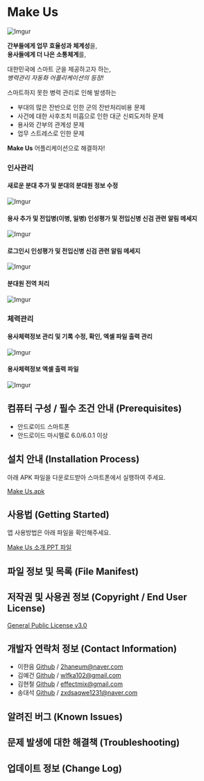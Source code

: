 # Make Us

![Imgur](https://i.imgur.com/Rg0MwjL.png)

**간부들에게 업무 효율성과 체계성**을,  
**용사들에게 더 나은 소통체계**를,  

대한민국에 스마트 군을 제공하고자 하는,  
_병력관리 자동화 어플리케이션의 등장!_  

스마트하지 못한 병력 관리로 인해 발생하는  

* 부대의 많은 잔반으로 인한 군의 잔반처리비용 문제 
* 사건에 대한 사후조치 미흡으로 인한 대군 신뢰도저하 문제
* 용사와 간부의 관계성 문제
* 업무 스트레스로 인한 문제

**Make Us** 어플리케이션으로 해결하자!

### 인사관리
#### 새로운 분대 추가 및 분대의 분대원 정보 수정  
![Imgur](http://i.imgur.com/9QkaAlj.gif)


#### 용사 추가 및 전입병(이병, 일병) 인성평가 및 전입신병 신검 관련 알림 메세지  
![Imgur](http://i.imgur.com/30lFBUh.gif)


#### 로그인시 인성평가 및 전입신병 신검 관련 알림 메세지  
![Imgur](https://i.imgur.com/tKGO9q6.gif)


#### 분대원 전역 처리  
![Imgur](https://i.imgur.com/MraKigR.gif)


### 체력관리
#### 용사체력정보 관리 및 기록 수정, 확인, 엑셀 파일 출력 관리  
![Imgur](https://i.imgur.com/GqQQGSk.gif)


#### 용사체력정보 엑셀 출력 파일  
![Imgur](https://i.imgur.com/ezX10fX.jpg)


## 컴퓨터 구성 / 필수 조건 안내 (Prerequisites)

* 안드로이드 스마트폰
* 안드로이드 마시멜로 6.0/6.0.1 이상

## 설치 안내 (Installation Process)

아래 APK 파일을 다운로드받아 스마트폰에서 실행하여 주세요.  


[Make Us.apk](https://www.dropbox.com/s/na5hd0dy0ih4519/MakeUs.apk?dl=0)


## 사용법 (Getting Started)

앱 사용방법은 아래 파일을 확인해주세요.  


[Make Us 소개 PPT 파일](https://www.dropbox.com/s/mgqqharvvn4h1vi/Makeus%20%EC%86%8C%EA%B0%9C.pptx?dl=0)

## 파일 정보 및 목록 (File Manifest)


## 저작권 및 사용권 정보 (Copyright / End User License)

[General Public License v3.0](https://www.gnu.org/licenses/gpl-3.0.en.html)

## 개발자 연락처 정보 (Contact Information)

* 이한음 [Github](https://github.com/haneumLee) / 2haneum@naver.com
* 김예건 [Github](https://github.com/ibocon) / wlfka102@gmail.com
* 김현철 [Github](https://github.com/Dainomix) / effectmix@gmail.com
* 송대석 [Github](https://github.com/DaeSeokSong) / zxdsaqwe1231@naver.com

## 알려진 버그 (Known Issues)


## 문제 발생에 대한 해결책 (Troubleshooting)


## 업데이트 정보 (Change Log)
